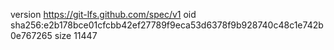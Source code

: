 version https://git-lfs.github.com/spec/v1
oid sha256:e2b178bce01cfcbb42ef27789f9eca53d6378f9b928740c48c1e742b0e767265
size 11447
